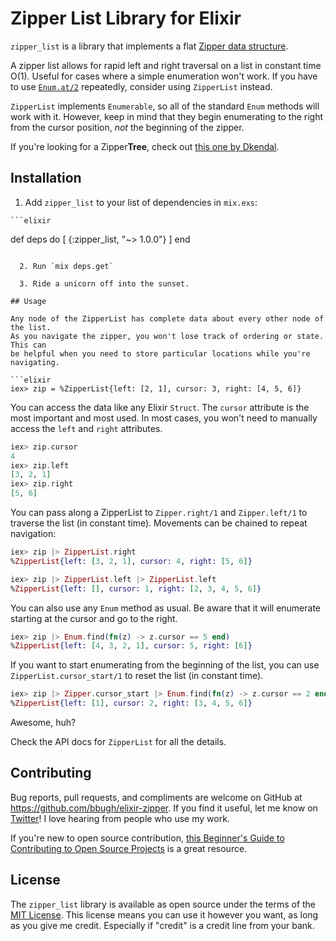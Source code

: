 # Zipper List Library for Elixir

`zipper_list` is a library that implements a flat [Zipper data structure](https://en.wikipedia.org/wiki/Zipper_\(data_structure\)).

A zipper list allows for rapid left and right traversal on a list in constant
time O(1). Useful for cases where a simple enumeration won't work. If you have
to use [`Enum.at/2`](http://elixir-lang.org/docs/stable/elixir/Enum.html#at/3)
repeatedly, consider using `ZipperList` instead.

`ZipperList` implements `Enumerable`, so all of the standard `Enum` methods will
work with it. However, keep in mind that they begin enumerating to the right
from the cursor position, *not* the beginning of the zipper.

If you're looking for a Zipper**Tree**, check out [this
one by Dkendal](https://github.com/Dkendal/zipper_tree).

## Installation

  1. Add `zipper_list` to your list of dependencies in `mix.exs`:

    ```elixir
def deps do
  [
    {:zipper_list, "~> 1.0.0"}
  ]
end
```

  2. Run `mix deps.get`

  3. Ride a unicorn off into the sunset.

## Usage

Any node of the ZipperList has complete data about every other node of the list.
As you navigate the zipper, you won't lose track of ordering or state. This can
be helpful when you need to store particular locations while you're navigating.

```elixir
iex> zip = %ZipperList{left: [2, 1], cursor: 3, right: [4, 5, 6]}
```

You can access the data like any Elixir `Struct`. The `cursor` attribute is the
most important and most used. In most cases, you won't need to manually access
the `left` and `right` attributes.

```elixir
iex> zip.cursor
4
iex> zip.left
[3, 2, 1]
iex> zip.right
[5, 6]
```

You can pass along a ZipperList to `Zipper.right/1` and `Zipper.left/1` to
traverse the list (in constant time). Movements can be chained to repeat
navigation:

```elixir
iex> zip |> ZipperList.right
%ZipperList{left: [3, 2, 1], cursor: 4, right: [5, 6]}

iex> zip |> ZipperList.left |> ZipperList.left
%ZipperList{left: [], cursor: 1, right: [2, 3, 4, 5, 6]}
```

You can also use any `Enum` method as usual. Be aware that it will enumerate
starting at the cursor and go to the right.

```elixir
iex> zip |> Enum.find(fn(z) -> z.cursor == 5 end)
%ZipperList{left: [4, 3, 2, 1], cursor: 5, right: [6]}
```

If you want to start enumerating from the beginning of the list, you can use
`ZipperList.cursor_start/1` to reset the list (in constant time).

```elixir
iex> zip |> Zipper.cursor_start |> Enum.find(fn(z) -> z.cursor == 2 end)
%ZipperList{left: [1], cursor: 2, right: [3, 4, 5, 6]}
```

Awesome, huh?

Check the API docs for `ZipperList` for all the details.

## Contributing

Bug reports, pull requests, and compliments are welcome on GitHub at
https://github.com/bbugh/elixir-zipper. If you find it useful, let me know on
[Twitter](https://twitter.com/brainbag)! I love hearing from people who use my
work.

If you're new to open source contribution, [this Beginner's Guide to
Contributing to Open Source
Projects](https://blog.newrelic.com/2014/05/05/open-source_gettingstarted/) is a
great resource.

## License

The `zipper_list` library is available as open source under the terms of the
[MIT License](http://opensource.org/licenses/MIT). This license means you can
use it however you want, as long as you give me credit. Especially if "credit"
is a credit line from your bank.
